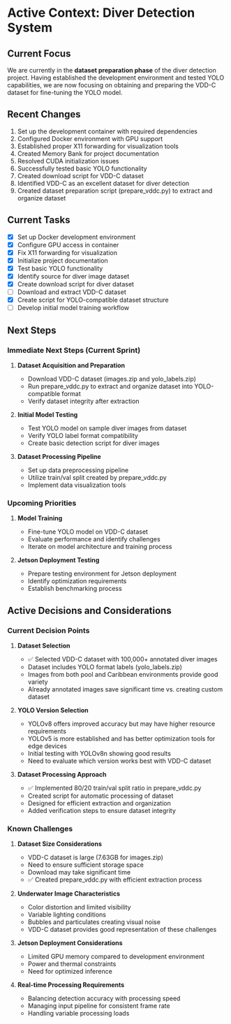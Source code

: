 # Active Context: Diver Detection System

## Current Focus
We are currently in the **dataset preparation phase** of the diver detection project. Having established the development environment and tested YOLO capabilities, we are now focusing on obtaining and preparing the VDD-C dataset for fine-tuning the YOLO model.

## Recent Changes
1. Set up the development container with required dependencies
2. Configured Docker environment with GPU support
3. Established proper X11 forwarding for visualization tools
4. Created Memory Bank for project documentation
5. Resolved CUDA initialization issues
6. Successfully tested basic YOLO functionality
7. Created download script for VDD-C dataset
8. Identified VDD-C as an excellent dataset for diver detection
9. Created dataset preparation script (prepare_vddc.py) to extract and organize dataset

## Current Tasks
- [x] Set up Docker development environment
- [x] Configure GPU access in container
- [x] Fix X11 forwarding for visualization
- [x] Initialize project documentation
- [x] Test basic YOLO functionality
- [x] Identify source for diver image dataset
- [x] Create download script for diver dataset
- [ ] Download and extract VDD-C dataset
- [x] Create script for YOLO-compatible dataset structure
- [ ] Develop initial model training workflow

## Next Steps

### Immediate Next Steps (Current Sprint)
1. **Dataset Acquisition and Preparation**
   - Download VDD-C dataset (images.zip and yolo_labels.zip)
   - Run prepare_vddc.py to extract and organize dataset into YOLO-compatible format
   - Verify dataset integrity after extraction

2. **Initial Model Testing**
   - Test YOLO model on sample diver images from dataset
   - Verify YOLO label format compatibility
   - Create basic detection script for diver images

3. **Dataset Processing Pipeline**
   - Set up data preprocessing pipeline
   - Utilize train/val split created by prepare_vddc.py
   - Implement data visualization tools

### Upcoming Priorities
1. **Model Training**
   - Fine-tune YOLO model on VDD-C dataset
   - Evaluate performance and identify challenges
   - Iterate on model architecture and training process

2. **Jetson Deployment Testing**
   - Prepare testing environment for Jetson deployment
   - Identify optimization requirements
   - Establish benchmarking process

## Active Decisions and Considerations

### Current Decision Points
1. **Dataset Selection**
   - ✅ Selected VDD-C dataset with 100,000+ annotated diver images
   - Dataset includes YOLO format labels (yolo_labels.zip)
   - Images from both pool and Caribbean environments provide good variety
   - Already annotated images save significant time vs. creating custom dataset

2. **YOLO Version Selection**
   - YOLOv8 offers improved accuracy but may have higher resource requirements
   - YOLOv5 is more established and has better optimization tools for edge devices
   - Initial testing with YOLOv8n showing good results
   - Need to evaluate which version works best with VDD-C dataset

3. **Dataset Processing Approach**
   - ✅ Implemented 80/20 train/val split ratio in prepare_vddc.py
   - Created script for automatic processing of dataset
   - Designed for efficient extraction and organization
   - Added verification steps to ensure dataset integrity

### Known Challenges
1. **Dataset Size Considerations**
   - VDD-C dataset is large (7.63GB for images.zip)
   - Need to ensure sufficient storage space
   - Download may take significant time
   - ✅ Created prepare_vddc.py with efficient extraction process

2. **Underwater Image Characteristics**
   - Color distortion and limited visibility
   - Variable lighting conditions
   - Bubbles and particulates creating visual noise
   - VDD-C dataset provides good representation of these challenges

3. **Jetson Deployment Considerations**
   - Limited GPU memory compared to development environment
   - Power and thermal constraints
   - Need for optimized inference

4. **Real-time Processing Requirements**
   - Balancing detection accuracy with processing speed
   - Managing input pipeline for consistent frame rate
   - Handling variable processing loads 
